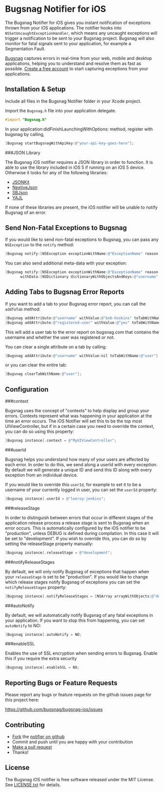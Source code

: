Bugsnag Notifier for iOS
========================

The Bugsnag Notifier for iOS gives you instant notification of exceptions 
thrown from your iOS applications. 
The notifier hooks into `NSSetUncaughtExceptionHandler`, which means any 
uncaught exceptions will trigger a notification to be sent to your Bugsnag
project. Bugsnag will also monitor for fatal signals sent to your application,
for example a Segmentation Fault.

[Bugsnag](http://bugsnag.com) captures errors in real-time from your web, 
mobile and desktop applications, helping you to understand and resolve them 
as fast as possible. [Create a free account](http://bugsnag.com) to start 
capturing exceptions from your applications.


Installation & Setup
--------------------

Include all files in the Bugsnag Notifier folder in your Xcode project.

Import the `Bugsnag.h` file into your application delegate.

```objective-c
#import "Bugsnag.h"
```

In your application:didFinishLaunchingWithOptions: method, register with bugsnag by calling,

```objective-c
[Bugsnag startBugsnagWithApiKey:@"your-api-key-goes-here"];
```

###JSON Library

The Bugsnag iOS notifier requires a JSON library in order to function. It is able to use
the library included in iOS 5 if running on an iOS 5 device. Otherwise it looks for any of the
following libraries:

- [JSONKit](https://github.com/johnezang/JSONKit)
- [NextiveJson](https://github.com/nextive/NextiveJson)
- [SBJson](https://stig.github.com/json-framework/)
- [YAJL](https://lloyd.github.com/yajl/)

If none of these libraries are present, the iOS notifier will be unable to notify Bugsnag of
an error.


Send Non-Fatal Exceptions to Bugsnag
------------------------------------

If you would like to send non-fatal exceptions to Bugsnag, you can pass any
`NSException` to the `notify` method:

```objective-c
[Bugsnag notify:[NSException exceptionWithName:@"ExceptionName" reason:@"Something bad happened" userInfo:nil]];
```

You can also send additional meta-data with your exception:

```objective-c
[Bugsnag notify:[NSException exceptionWithName:@"ExceptionName" reason:@"Something bad happened" userInfo:nil]
       withData:[NSDictionary dictionaryWithObjectsAndKeys:@"username", @"bob-hoskins", nil]];
```

Adding Tabs to Bugsnag Error Reports
------------------------------------

If you want to add a tab to your Bugsnag error report, you can call the `addToTab` method:

```objective-c
[Bugsnag addAttribute:@"username" withValue:@"bob-hoskins" toTabWithName:@"user"];
[Bugsnag addAttribute:@"registered-user" withValue:@"yes" toTabWithName:@"user"];
```

This will add a user tab to the error report on bugsnag.com that contains the username and whether the user was registered or not.

You can clear a single attribute on a tab by calling:

```objective-c
[Bugsnag addAttribute:@"username" withValue:nil toTabWithName:@"user"];
```

or you can clear the entire tab:

```objective-c
[Bugsnag clearTabWithName:@"user"];
```

Configuration
-------------

###context

Bugsnag uses the concept of "contexts" to help display and group your
errors. Contexts represent what was happening in your application at the
time an error occurs. The iOS Notifier will set this to be the top most
UIViewController, but if in a certain case you need
to override the context, you can do so using this property:

```objective-c
[Bugsnag instance].context = @"MyUIViewController";
```

###userId

Bugsnag helps you understand how many of your users are affected by each
error. In order to do this, we send along a userId with every exception. 
By default we will generate a unique ID and send this ID along with every 
exception from an individual device.
    
If you would like to override this `userId`, for example to set it to be a
username of your currently logged in user, you can set the `userId` property:

```objective-c
[Bugsnag instance].userId = @"leeroy-jenkins";
```

###releaseStage

In order to distinguish between errors that occur in different stages of
the application release process a release stage is sent to Bugsnag when 
an error occurs. This is automatically configured by the iOS notifier to be
"production", unless DEBUG is defined during compilation. In this case it
will be set to "development". If you wish to override this, you can do so
by setting the releaseStage property manually:

```objective-c
[Bugsnag instance].releaseStage = @"development";
```

###notifyReleaseStages

By default, we will only notify Bugsnag of exceptions that happen when 
your `releaseStage` is set to be "production". If you would like to 
change which release stages notify Bugsnag of exceptions you can
set the `notifyReleaseStages` property:
    
```objective-c
[Bugsnag instance].notifyReleaseStages = [NSArray arrayWithObjects:@"development", @"production", nil];
```

###autoNotify

By default, we will automatically notify Bugsnag of any fatal exceptions
in your application. If you want to stop this from happening, you can set
`autoNotify` to NO:
    
```objective-c
[Bugsnag instance].autoNotify = NO;
```

###enableSSL

Enables the use of SSL encryption when sending errors to Bugsnag. Enable this if you require the extra security

```objective-c
[Bugsnag instance].enableSSL = NO;
```


Reporting Bugs or Feature Requests
----------------------------------

Please report any bugs or feature requests on the github issues page for this
project here:

<https://github.com/bugsnag/bugsnag-ios/issues>


Contributing
------------

-   [Fork](https://help.github.com/articles/fork-a-repo) the [notifier on github](https://github.com/bugsnag/bugsnag-ios)
-   Commit and push until you are happy with your contribution
-   [Make a pull request](https://help.github.com/articles/using-pull-requests)
-   Thanks!


License
-------

The Bugsnag iOS notifier is free software released under the MIT License. 
See [LICENSE.txt](https://github.com/bugsnag/bugsnag-ios/blob/master/LICENSE.txt) for details.
